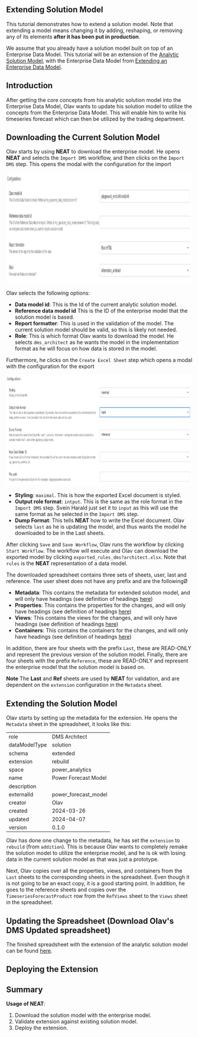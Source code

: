 ## Extending Solution Model

This tutorial demonstrates how to extend a solution model. Note that extending a model means changing it
by adding, reshaping, or removing any of its elements **after it has been put in production**.

We assume that you already have a solution model built on top of an Enterprise Data Model. This
tutorial will be an extension of the [Analytic Solution Model](./part-2-analytic-solution),
with the Enterprise Data Model from [Extending an Enterprise Data Model](./part-3-extending-enterprise-model).

## Introduction
After getting the core concepts from his analytic solution model into the Enterprise Data Model, Olav
wants to update his solution model to utilize the concepts from the Enterprise Data Model. This will enable
him to write his timeseries forecast which can then be utilized by the trading department.

## Downloading the Current Solution Model

Olav starts by using **NEAT** to download the enterprise model. He opens **NEAT** and selects the `Import DMS`
workflow, and then clicks on the `Import DMS` step. This opens the modal with the configuration for the import

<img src="../../artifacts/figs/life_cycle_download_reference_model_analytic_soluteion_model.png" height="300">

Olav selects the following options:

* **Data model id**: This is the Id of the current analytic solution model.
* **Reference data model id** This is the ID of the enterprise model that the solution model is based.
* **Report formatter**: This is used in the validation of the model. The current solution model should be valid,
  so this is likely not needed.
* **Role**: This is which format Olav wants to download the model. He selects `dms_architect` as he wants the
  model in the implementation format as he will focus on how data is stored in the model.

Furthermore, he clicks on the `Create Excel Sheet` step which opens a modal with the configuration for the export

<img src="../../artifacts/figs/life_cycle_download_reference_model_analytic_solution_model_export.png" height="300">

* **Styling**: `maximal`. This is how the exported Excel document is styled.
* **Output role format**: `intput`. This is the same as the role format in the `Import DMS` step. Svein Harald
  just set it to `input` as this will use the same format as he selected in the `Import DMS` step.
* **Dump Format**: This tells **NEAT** how to write the Excel document. Olav selects `last`
  as he is updating the model, and thus wants the model he downloaded to be in the Last sheets.

After clicking `Save` and `Save Workflow`, Olav runs the workflow by clicking `Start Workflow`. The workflow
will execute and Olav can download the exported model by clicking `exported_rules_dms?architect.xlsx`.
Note that `rules` is the **NEAT** representation of a data model.

The downloaded spreadsheet contains three sets of sheets, user, last and reference. The user sheet does
not have any prefix and are the followingØ

* **Metadata**: This contains the metadata for extended solution model, and will only have headings
  (see definition of headings [here](../../terminology/rules.md#metadata-sheet))
* **Properties**: This contains the properties for the changes, and will only have headings
  (see definition of headings [here](../../terminology/rules.md#properties-sheet))
* **Views**: This contains the views for the changes, and will only have headings
  (see definition of headings [here](../../terminology/rules.md#views-sheet))
* **Containers**: This contains the containers for the changes, and will only have headings
  (see definition of headings [here](../../terminology/rules.md#containers-sheet))

In addition, there are four sheets with the prefix `Last`, these are READ-ONLY and represent the previous
version of the solution model. Finally, there are four sheets with the prefix `Reference`, these are READ-ONLY
and represent the enterprise model that the solution model is based on.

**Note** The **Last** and **Ref** sheets are used by **NEAT** for validation, and are dependent on the `extension`
configuration in the `Metadata` sheet.

## Extending the Solution Model

Olav starts by setting up the metadata for the extension. He opens the `Metadata` sheet in the spreadsheet,
it looks like this:

|               |                      |
|---------------|----------------------|
| role          | DMS Architect        |
| dataModelType | solution             |
| schema        | extended             |
| extension     | rebuild              |
| space         | power_analytics      |
| name          | Power Forecast Model |
| description   |                      |
| externalId    | power_forecast_model |
| creator       | Olav                 |
| created       | 2024-03-26           |
| updated       | 2024-04-07           |
| version       | 0.1.0                |

Olav has done one change to the metadata, he has set the `extension` to `rebuild` (from `addition`). This is because
Olav wants to completely remake the solution model to utilize the enterprise model, and he is ok with
losing data in the current solution model as that was just a prototype.

Next, Olav copies over all the properties, views, and containers from the `Last` sheets to the corresponding
sheets in the spreadsheet. Even though it is not going to be an exact copy, it is a good starting point. In addition,
he goes to the reference sheets and copies over the `TimeseriesForecastProduct` row from the `RefViews` sheet to the
`Views` sheet in the spreadsheet.



## Updating the Spreadsheet (Download Olav's DMS Updated spreadsheet)

The finished spreadsheet with the extension of the analytic solution model can be found
[here](../../artifacts/rules/dms_rebuild_olav.xlsx).


## Deploying the Extension

## Summary

**Usage of NEAT**:

1. Download the solution model with the enterprise model.
2. Validate extension against existing solution model.
3. Deploy the extension.
